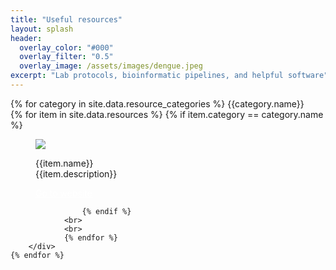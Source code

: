 ```yaml
---
title: "Useful resources"
layout: splash
header:
  overlay_color: "#000"
  overlay_filter: "0.5"
  overlay_image: /assets/images/dengue.jpeg
excerpt: "Lab protocols, bioinformatic pipelines, and helpful software"
---
```


<div>
    {% for category in site.data.resource_categories %}
        {{category.name}}
        <div class="splash_section" id="assignment_tools">
                {% for item in site.data.resources %}
                    {% if item.category == category.name %}
                        <figure class="effect-duke">
                            <img src="/assets/images/{{item.picture}}"/>
                            <figcaption>
                                <p>
                                    {{item.name}}<br>
                                    <span class="duke-description">{{item.description}}</span>
                                </p>
                                <a class="btn" href="{{item.link}}" style="color: white !important">Go to website</a>
                            </figcaption>			
                        </figure>

                    {% endif %}
                <br>
                <br>	
                {% endfor %}
        </div>
    {% endfor %}
</div> 